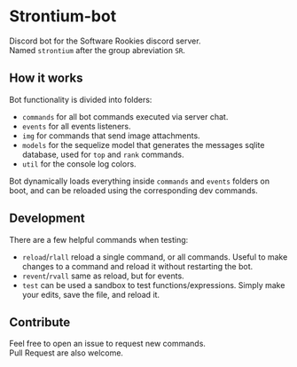 # Strontium-bot

Discord bot for the Software Rookies discord server.<br>
Named `strontium` after the group abreviation `SR`.

## How it works

Bot functionality is divided into folders:

- `commands` for all bot commands executed via server chat.
- `events` for all events listeners.
- `img` for commands that send image attachments.
- `models` for the sequelize model that generates the messages sqlite database, used for `top` and `rank` commands.
- `util` for the console log colors.

Bot dynamically loads everything inside `commands` and `events` folders on boot, and can be reloaded using the corresponding dev commands. <br>

## Development

There are a few helpful commands when testing:

- `reload`/`rlall` reload a single command, or all commands. Useful to make changes to a command and reload it without restarting the bot.
- `revent`/`rvall` same as reload, but for events.
- `test` can be used a sandbox to test functions/expressions. Simply make your edits, save the file, and reload it.

## Contribute

Feel free to open an issue to request new commands. <br>
Pull Request are also welcome.
